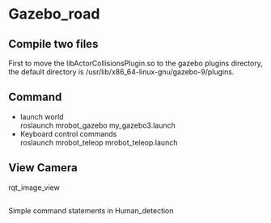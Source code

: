 # Gazebo_road
## Compile two files
First to move the libActorCollisionsPlugin.so to the gazebo plugins directory, the default directory is /usr/lib/x86_64-linux-gnu/gazebo-9/plugins.

## Command
* launch world  
roslaunch mrobot_gazebo my_gazebo3.launch
* Keyboard control commands  
roslaunch mrobot_teleop mrobot_teleop.launch
## View Camera
rqt_image_view
## 
Simple command statements in Human_detection
